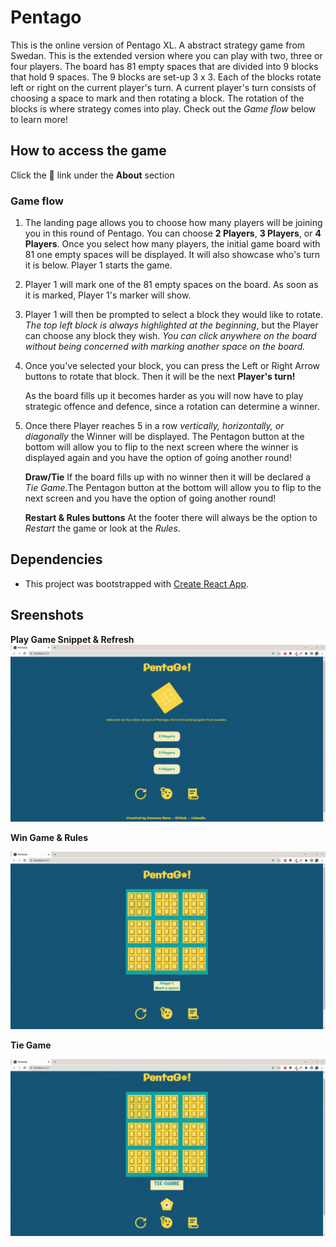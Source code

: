 # Pentago
This is the online version of Pentago XL. A abstract strategy game from Swedan. This is the extended version where you can play with two, three or four players. The board has 81 empty spaces that are divided into 9 blocks that hold 9 spaces. The 9 blocks are set-up 3 x 3. Each of the blocks rotate left or right on the current player's turn. A current player's turn consists of choosing a space to mark and then rotating a block. The rotation of the blocks is where strategy comes into play. Check out the *Game flow* below to learn more!

## How to access the game
Click the :paperclip: link under the **About** section 

### Game flow
1. The landing page allows you to choose how many players will be joining you in this round of Pentago. You can choose **2 Players**, **3 Players**, or **4 Players**. Once you select how many players, the initial game board with 81 one empty spaces will be displayed. It will also showcase who's turn it is below. Player 1 starts the game.
2. Player 1 will mark one of the 81 empty spaces on the board. As soon as it is marked, Player 1's marker will show. 
3. Player 1 will then be prompted to select a block they would like to rotate. *The top left block is always highlighted at the beginning*, but the Player can choose any block they wish. *You can click anywhere on the board without being concerned with marking another space on the board.*
4. Once you've selected your block, you can press the Left or Right Arrow buttons to rotate that block. Then it will be the next **Player's turn!**

   As the board fills up it becomes harder as you will now have to play strategic offence and defence, since a rotation can determine a winner. 

5. Once there Player reaches 5 in a row *vertically, horizontally, or diagonally* the Winner will be displayed. The Pentagon button at the bottom will allow you to flip to the next screen where the winner is displayed again and you have the option of going another round!

   **Draw/Tie**
   If the board fills up with no winner then it will be declared a *Tie Game*.The Pentagon button at the bottom will allow you to flip to the next screen and you have the option of going another round!

   **Restart & Rules buttons**
   At the footer there will always be the option to *Restart* the game or look at the *Rules*. 


## Dependencies
* This project was bootstrapped with [Create React App](https://github.com/facebookincubator/create-react-app).

## Sreenshots

**Play Game Snippet & Refresh** 
!["Pentago Demo"](https://github.com/vtbano/Pentago/blob/main/public/images/Pentago2PlayerAndRestart.gif)

**Win Game & Rules**

!["Pentago Demo"](https://github.com/vtbano/Pentago/blob/main/public/images/PentagoRulesAndWinGame.gif)

**Tie Game**

!["Pentago Demo"](https://github.com/vtbano/Pentago/blob/main/public/images/PentagoTieGame.gif)




